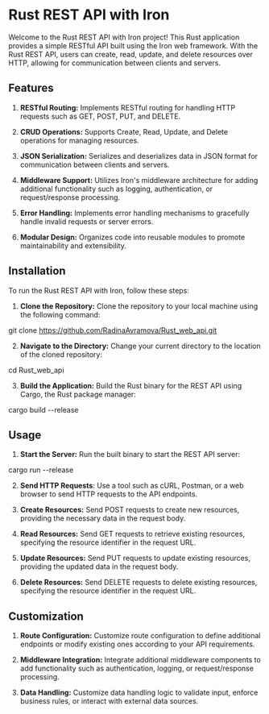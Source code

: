 # Rust REST API with Iron
Welcome to the Rust REST API with Iron project! This Rust application provides a simple RESTful API built using the Iron web framework. With the Rust REST API, users can create, read, update, and delete resources over HTTP, allowing for communication between clients and servers.

## Features
1. **RESTful Routing:** Implements RESTful routing for handling HTTP requests such as GET, POST, PUT, and DELETE.

2. **CRUD Operations:** Supports Create, Read, Update, and Delete operations for managing resources.

3. **JSON Serialization:** Serializes and deserializes data in JSON format for communication between clients and servers.

4. **Middleware Support:** Utilizes Iron's middleware architecture for adding additional functionality such as logging, authentication, or request/response processing.

5. **Error Handling:** Implements error handling mechanisms to gracefully handle invalid requests or server errors.

6. **Modular Design:** Organizes code into reusable modules to promote maintainability and extensibility.

## Installation
To run the Rust REST API with Iron, follow these steps:

1. **Clone the Repository:** Clone the repository to your local machine using the following command:

git clone https://github.com/RadinaAvramova/Rust_web_api.git

2. **Navigate to the Directory:** Change your current directory to the location of the cloned repository:

cd Rust_web_api

3. **Build the Application:** Build the Rust binary for the REST API using Cargo, the Rust package manager:

cargo build --release

## Usage
1. **Start the Server:** Run the built binary to start the REST API server:

cargo run --release

2. **Send HTTP Requests**: Use a tool such as cURL, Postman, or a web browser to send HTTP requests to the API endpoints.

3. **Create Resources:** Send POST requests to create new resources, providing the necessary data in the request body.

4. **Read Resources:** Send GET requests to retrieve existing resources, specifying the resource identifier in the request URL.

5. **Update Resources:** Send PUT requests to update existing resources, providing the updated data in the request body.

6. **Delete Resources:** Send DELETE requests to delete existing resources, specifying the resource identifier in the request URL.

## Customization
1. **Route Configuration:** Customize route configuration to define additional endpoints or modify existing ones according to your API requirements.

2. **Middleware Integration:** Integrate additional middleware components to add functionality such as authentication, logging, or request/response processing.

3. **Data Handling:** Customize data handling logic to validate input, enforce business rules, or interact with external data sources.
